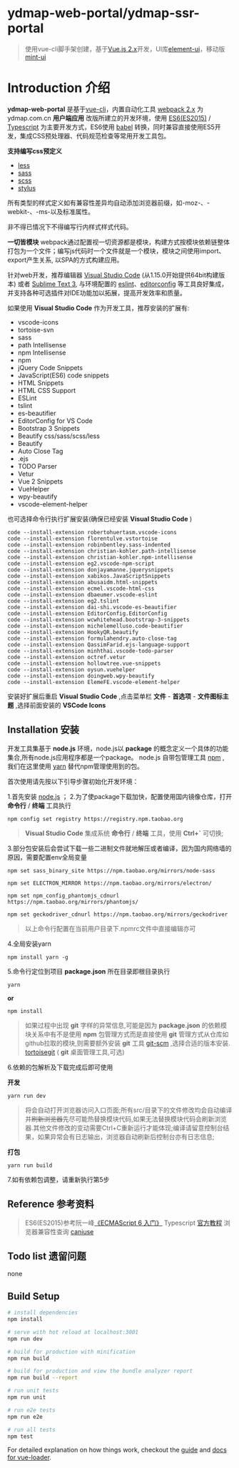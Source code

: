# ydmap-web-portal/ydmap-ssr-portal

> 使用vue-cli脚手架创建，基于[Vue.js 2.x](https://cn.vuejs.org)开发，UI库[element-ui](http://element.eleme.io)，移动版[mint-ui](http://mint-ui.github.io/docs/#/zh-cn2)

# Introduction 介绍

**ydmap-web-portal** 是基于[vue-cli](https://github.com/vuejs/vue-cli)，内置自动化工具 [webpack 2.x](http://webpack.github.io/) 为ydmap.com.cn **用户端应用** 改版所建立的开发环境，使用 [ES6(ES2015)](http://www.ecma-international.org/ecma-262/6.0/) / [Typescript](http://www.typescriptlang.org/) 为主要开发方式，ES6使用 [babel](http://babeljs.io/) 转换，同时兼容直接使用ES5开发，集成CSS预处理器、代码规范检查等常用开发工具包。

**支持编写css预定义**
- [less](http://lesscss.org/)
- [sass](http://sass-lang.com/)
- [scss](http://sass-lang.com/)
- [stylus](http://stylus-lang.com/)

所有类型的样式定义如有兼容性差异均自动添加浏览器前缀，如-moz-、-webkit-、-ms-以及标准属性。

非不得已情况下不得编写行内样式样式代码。

**一切皆模块**
webpack通过配置视一切资源都是模块，构建方式按模块依赖链整体打包为一个文件；编写js代码时一个文件就是一个模块，模块之间使用import、export产生关系, 以SPA的方式构建应用。

针对web开发，推荐编辑器 [Visual Studio Code](https://code.visualstudio.com/) (从1.15.0开始提供64bit构建版本) 或者 [Sublime Text 3](http://www.sublimetext.com/3), 与环境配置的 [eslint](http://eslint.org/)、[editorconfig](http://editorconfig.org/) 等工具良好集成，并支持各种可选插件对IDE功能加以拓展，提高开发效率和质量。

如果使用 **Visual Studio Code** 作为开发工具，推荐安装的扩展有:
- vscode-icons
- tortoise-svn
- sass
- path Intellisense
- npm Intellisense
- npm
- jQuery Code Snippets
- JavaScript(ES6) code snippets
- HTML Snippets
- HTML CSS Support
- ESLint
- tslint
- es-beautifier
- EditorConfig for VS Code
- Bootstrap 3 Snippets
- Beautify css/sass/scss/less
- Beautify
- Auto Close Tag
- .ejs
- TODO Parser
- Vetur
- Vue 2 Snippets
- VueHelper
- wpy-beautify
- vscode-element-helper

也可选择命令行执行扩展安装(确保已经安装 **Visual Studio Code** )
```
code --install-extension robertohuertasm.vscode-icons
code --install-extension florentulve.vstortoise
code --install-extension robinbentley.sass-indented
code --install-extension christian-kohler.path-intellisense
code --install-extension christian-kohler.npm-intellisense
code --install-extension eg2.vscode-npm-script
code --install-extension donjayamanne.jquerysnippets
code --install-extension xabikos.JavaScriptSnippets
code --install-extension abusaidm.html-snippets
code --install-extension ecmel.vscode-html-css
code --install-extension dbaeumer.vscode-eslint
code --install-extension eg2.tslint
code --install-extension dai-shi.vscode-es-beautifier
code --install-extension EditorConfig.EditorConfig
code --install-extension wcwhitehead.bootstrap-3-snippets
code --install-extension michelemelluso.code-beautifier
code --install-extension HookyQR.beautify
code --install-extension formulahendry.auto-close-tag
code --install-extension QassimFarid.ejs-language-support
code --install-extension minhthai.vscode-todo-parser
code --install-extension octref.vetur
code --install-extension hollowtree.vue-snippets
code --install-extension oysun.vuehelper
code --install-extension doingweb.wpy-beautify
code --install-extension ElemeFE.vscode-element-helper
```

安装好扩展后重启 **Visual Studio Code** ,点击菜单栏 **文件** - **首选项** - **文件图标主题** ,选择前面安装的 **VSCode Icons**

## Installation 安装

开发工具集基于 **node.js** 环境，node.js以 **package** 的概念定义一个具体的功能集合,所有node.js应用程序都是一个package。
node.js 自带包管理工具 [npm](https://www.npmjs.com/) , 我们在这里使用 [yarn](https://yarnpkg.com) 替代npm管理使用到的包。

首次使用请先按以下引导步骤初始化开发环境：

1.首先安装 [node.js](https://nodejs.org) ；
2.为了使package下载加快，配置使用国内镜像仓库，打开 **命令行** / **终端** 工具执行
```
npm config set registry https://registry.npm.taobao.org
```
> **Visual Studio Code** 集成系统 **命令行** / **终端** 工具，使用 **Ctrl+`** 可切换;

3.部分包安装后会尝试下载一些二进制文件就地解压或者编译，因为国内网络墙的原因，需要配置env全局变量
```
npm set sass_binary_site https://npm.taobao.org/mirrors/node-sass
```
```
npm set ELECTRON_MIRROR https://npm.taobao.org/mirrors/electron/
```
```
npm set npm_config_phantomjs_cdnurl https://npm.taobao.org/mirrors/phantomjs/
```
```
npm set geckodriver_cdnurl https://npm.taobao.org/mirrors/geckodriver
```
>以上命令行配置在当前用户目录下.npmrc文件中直接编辑亦可

4.全局安装yarn
```
npm install yarn -g
```
5.命令行定位到项目 **package.json** 所在目录即根目录执行
```
yarn
```
**or**
```
npm install
```

>如果过程中出现 **git** 字样的异常信息,可能是因为 **package.json** 的依赖模块关系中有不是使用 **npm** 包管理方式而是直接使用 **git** 管理方式从仓库如github拉取的模块,则需要额外安装 **git** 工具 [git-scm](https://git-scm.com/) ,选择合适的版本安装. [tortoisegit](https://tortoisegit.org/) ( **git** 桌面管理工具,可选)

6.依赖的包解析及下载完成后即可使用

**开发**
```
yarn run dev
```
>将会自动打开浏览器访问入口页面;所有src/目录下的文件修改均会自动编译并~~刷新浏览器~~先尽可能热替换模块代码,如果无法替换模块代码会刷新浏览器.其他文件修改的变动需要Ctrl+C重新运行才能体现;编译请留意控制台结果，如果异常会有日志输出，浏览器自动刷新后控制台亦有日志信息;

**打包**
```
yarn run build
```

7.如有依赖包调整，请重新执行第5步

## Reference 参考资料

>ES6(ES2015)参考阮一峰[《ECMAScript 6 入门》](http://es6.ruanyifeng.com/)
>Typescript [官方教程](http://www.typescriptlang.org/docs/tutorial.html)
>浏览器兼容性查询 [caniuse](http://caniuse.com/)

## Todo list 遗留问题

none

## Build Setup

``` bash
# install dependencies
npm install

# serve with hot reload at localhost:3001
npm run dev

# build for production with minification
npm run build

# build for production and view the bundle analyzer report
npm run build --report

# run unit tests
npm run unit

# run e2e tests
npm run e2e

# run all tests
npm test
```

For detailed explanation on how things work, checkout the [guide](http://vuejs-templates.github.io/webpack/) and [docs for vue-loader](http://vuejs.github.io/vue-loader).

